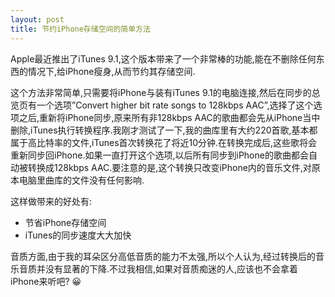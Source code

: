 ```yaml
---
layout: post
title: 节约iPhone存储空间的简单方法
---
```


Apple最近推出了iTunes 9.1,这个版本带来了一个非常棒的功能,能在不删除任何东西的情况下,给iPhone瘦身,从而节约其存储空间.

这个方法非常简单,只需要将iPhone与装有iTunes 9.1的电脑连接,然后在同步的总览页有一个选项”Convert higher bit rate songs to 128kbps AAC”,选择了这个选项之后,重新将iPhone同步,原来所有非128kbps AAC的歌曲都会先从iPhone当中删除,iTunes执行转换程序.我刚才测试了一下,我的曲库里有大约220首歌,基本都属于高比特率的文件,iTunes首次转换花了将近10分钟.在转换完成后,这些歌将会重新同步回iPhone.如果一直打开这个选项,以后所有同步到iPhone的歌曲都会自动被转换成128kbps AAC.要注意的是,这个转换只改变iPhone内的音乐文件,对原本电脑里曲库的文件没有任何影响.

这样做带来的好处有:

* 节省iPhone存储空间
* iTunes的同步速度大大加快

音质方面,由于我的耳朵区分高低音质的能力不太强,所以个人认为,经过转换后的音乐音质并没有显著的下降.不过我相信,如果对音质痴迷的人,应该也不会拿着iPhone来听吧? 😀